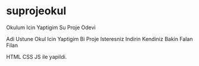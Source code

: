 # suprojeokul
Okulum Icin Yaptigim Su Proje Odevi

Adi Ustune Okul Icin Yaptigim Bi Proje Isteresniz Indirin Kendiniz Bakin Falan Filan

HTML CSS JS ile yapildi.
